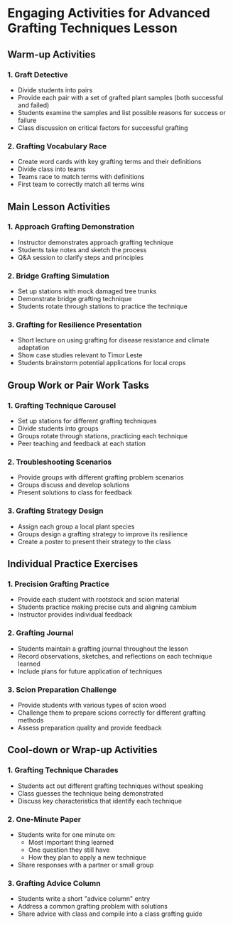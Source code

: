 # Engaging Activities for Advanced Grafting Techniques Lesson

## Warm-up Activities

### 1. Graft Detective
- Divide students into pairs
- Provide each pair with a set of grafted plant samples (both successful and failed)
- Students examine the samples and list possible reasons for success or failure
- Class discussion on critical factors for successful grafting

### 2. Grafting Vocabulary Race
- Create word cards with key grafting terms and their definitions
- Divide class into teams
- Teams race to match terms with definitions
- First team to correctly match all terms wins

## Main Lesson Activities

### 1. Approach Grafting Demonstration
- Instructor demonstrates approach grafting technique
- Students take notes and sketch the process
- Q&A session to clarify steps and principles

### 2. Bridge Grafting Simulation
- Set up stations with mock damaged tree trunks
- Demonstrate bridge grafting technique
- Students rotate through stations to practice the technique

### 3. Grafting for Resilience Presentation
- Short lecture on using grafting for disease resistance and climate adaptation
- Show case studies relevant to Timor Leste
- Students brainstorm potential applications for local crops

## Group Work or Pair Work Tasks

### 1. Grafting Technique Carousel
- Set up stations for different grafting techniques
- Divide students into groups
- Groups rotate through stations, practicing each technique
- Peer teaching and feedback at each station

### 2. Troubleshooting Scenarios
- Provide groups with different grafting problem scenarios
- Groups discuss and develop solutions
- Present solutions to class for feedback

### 3. Grafting Strategy Design
- Assign each group a local plant species
- Groups design a grafting strategy to improve its resilience
- Create a poster to present their strategy to the class

## Individual Practice Exercises

### 1. Precision Grafting Practice
- Provide each student with rootstock and scion material
- Students practice making precise cuts and aligning cambium
- Instructor provides individual feedback

### 2. Grafting Journal
- Students maintain a grafting journal throughout the lesson
- Record observations, sketches, and reflections on each technique learned
- Include plans for future application of techniques

### 3. Scion Preparation Challenge
- Provide students with various types of scion wood
- Challenge them to prepare scions correctly for different grafting methods
- Assess preparation quality and provide feedback

## Cool-down or Wrap-up Activities

### 1. Grafting Technique Charades
- Students act out different grafting techniques without speaking
- Class guesses the technique being demonstrated
- Discuss key characteristics that identify each technique

### 2. One-Minute Paper
- Students write for one minute on:
  * Most important thing learned
  * One question they still have
  * How they plan to apply a new technique
- Share responses with a partner or small group

### 3. Grafting Advice Column
- Students write a short "advice column" entry
- Address a common grafting problem with solutions
- Share advice with class and compile into a class grafting guide
